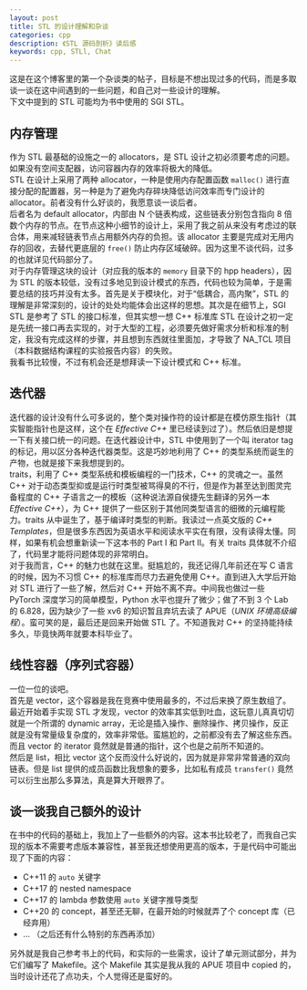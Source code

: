 ```yaml
---
layout: post
title: STL 的设计理解和杂谈
categories: cpp
description: 《STL 源码剖析》读后感
keywords: cpp, STLl, Chat
---
```

这是在这个博客里的第一个杂谈类的帖子，目标是不想出现过多的代码，而是多取谈一谈在这中间遇到的一些问题，和自己对一些设计的理解。  
下文中提到的 STL 可能均为书中使用的 SGI STL。  

## 内存管理
作为 STL 最基础的设施之一的 allocators，是 STL 设计之初必须要考虑的问题。如果没有空间支配器，访问容器内存的效率将极大的降低。  
STL 在设计上采用了两种 allocator，一种是使用内存配置函数 `malloc()` 进行直接分配的配置器，另一种是为了避免内存碎块降低访问效率而专门设计的 allocator。前者没有什么好谈的，我愿意谈一谈后者。  
后者名为 default allocator，内部由 N 个链表构成，这些链表分别包含指向 8 倍数个内存的节点。在节点这种小细节的设计上，采用了我之前从来没有考虑过的联合体，用来减轻链表节点占用额外内存的负担。该 allocator 主要是完成对无用内存的回收，去替代更底层的 `free()` 防止内存区域破碎。因为这里不谈代码，过多的也就详见代码部分了。  
对于内存管理这块的设计（对应我的版本的 `memory` 目录下的 hpp headers），因为 STL 的版本较低，没有过多地见到设计模式的东西，代码也较为简单，于是需要总结的技巧并没有太多。首先是关于模块化，对于“低耦合，高内聚”，STL 的理解是非常深刻的，设计的处处均能体会出这样的思想。其次是在细节上，SGI STL 是参考了 STL 的接口标准，但其实想一想 C++ 标准库 STL 在设计之初一定是先统一接口再去实现的，对于大型的工程，必须要先做好需求分析和标准的制定，我没有完成这样的步骤，并且想到东西就往里面加，才导致了 NA_TCL 项目（本科数据结构课程的实验报告内容）的失败。  
我看书比较慢，不过有机会还是想拜读一下设计模式和 C++ 标准。  

## 迭代器
迭代器的设计没有什么可多说的，整个类对操作符的设计都是在模仿原生指针（其实智能指针也是这样，这个在 *Effective C++* 里已经读到过了）。然后依旧是想提一下有关接口统一的问题。在迭代器设计中，STL 中使用到了一个叫 iterator tag 的标记，用以区分各种迭代器类型。这是巧妙地利用了 C++ 的类型系统而诞生的产物，也就是接下来我想提到的。  
traits，利用了 C++ 类型系统和模板编程的一门技术，C++ 的灵魂之一。虽然 C++ 对于动态类型抑或是运行时类型被骂得臭的不行，但是作为甚至达到图灵完备程度的 C++ 子语言之一的模板（这种说法源自侯捷先生翻译的另外一本 *Effective C++*），为 C++ 提供了一些区别于其他同类型语言的细微的元编程能力。traits 从中诞生了，基于编译时类型的判断。我读过一点英文版的 *C++ Templates*，但是很多东西因为英语水平和阅读水平实在有限，没有读得太懂。同样，如果有机会想重新读一下这本书的 Part I 和 Part II。有关 traits 具体就不介绍了，代码里才能将问题体现的非常明白。  
对于我而言，C++ 的魅力也就在这里。挺尴尬的，我还记得几年前还在写 C 语言的时候，因为不习惯 C++ 的标准库而尽力去避免使用 C++。直到进入大学后开始对 STL 进行了一些了解，然后对 C++ 开始不离不弃。中间我也做过一些 PyTorch 深度学习的简单模型，Python 水平也提升了微少；做了不到 3 个 Lab 的 6.828，因为缺少了一些 xv6 的知识暂且弃坑去读了 APUE（*UNIX 环境高级编程*）。蛮可笑的是，最后还是回来开始做 STL 了。不知道我对 C++ 的坚持能持续多久，毕竟快两年就要本科毕业了。  

## 线性容器（序列式容器）
一位一位的谈吧。  
首先是 vector，这个容器是我在竞赛中使用最多的，不过后来换了原生数组了。最近开始着手实现 STL 才发现，vector 的效率其实低到吐血，这玩意儿真真切切就是一个所谓的 dynamic array，无论是插入操作、删除操作、拷贝操作，反正就是没有常量级复杂度的，效率非常低。蛮尴尬的，之前都没有去了解这些东西。而且 vector 的 iterator 竟然就是普通的指针，这个也是之前所不知道的。  
然后是 list，相比 vector 这个反而没什么好说的，因为就是非常非常普通的双向链表。但是 list 提供的成员函数比我想象的要多，比如私有成员 `transfer()` 竟然可以衍生出那么多算法，真是算大开眼界了。





## 谈一谈我自己额外的设计
在书中的代码的基础上，我加上了一些额外的内容。这本书比较老了，而我自己实现的版本不需要考虑版本兼容性，甚至我还想使用更高的版本，于是代码中可能出现了下面的内容：  
- C++11 的 `auto` 关键字
- C++17 的 nested namespace
- C++17 的 lambda 参数使用 `auto` 关键字推导类型
- C++20 的 concept，甚至还无聊，在最开始的时候就弄了个 concept 库（已经弃用）
- ... （之后还有什么特别的东西再添加）

另外就是我自己参考书上的代码，和实际的一些需求，设计了单元测试部分，并为它们编写了 Makefile。这个 Makefile 其实是我从我的 APUE 项目中 copied 的，当时设计还花了点功夫，个人觉得还是蛮好的。  